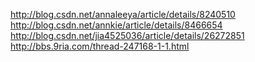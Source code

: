 http://blog.csdn.net/annaleeya/article/details/8240510
http://blog.csdn.net/annkie/article/details/8466654
http://blog.csdn.net/jia4525036/article/details/26272851
http://bbs.9ria.com/thread-247168-1-1.html